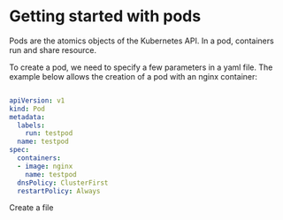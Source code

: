 # Getting started with pods

Pods are the atomics objects of the Kubernetes API.
In a pod, containers run and share resource.

To create a pod, we need to specify a few parameters in a yaml file.
The example below allows the creation of a pod with an nginx container:

```yaml

apiVersion: v1
kind: Pod
metadata:
  labels:
    run: testpod
  name: testpod
spec:
  containers:
  - image: nginx
    name: testpod
  dnsPolicy: ClusterFirst
  restartPolicy: Always

```

Create a file